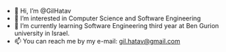 - 👋 Hi, I’m @GilHatav
- 👀 I’m interested in Computer Science and Software Engineering
- 🌱 I’m currently learning Software Engineering third year at Ben Gurion university in Israel.
- 📫 You can reach me by my e-mail: gil.hatav@gmail.com

